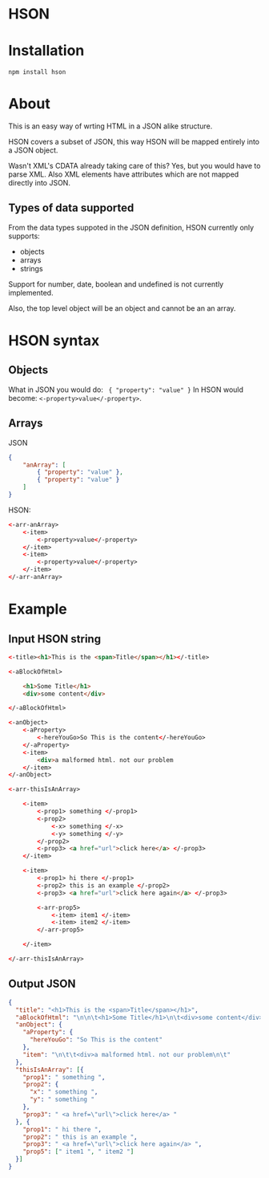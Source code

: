 HSON
====

Installation
===

`npm install hson`


About
====

This is an easy way of wrting HTML in a JSON alike structure.

HSON covers a subset of JSON, this way HSON will be mapped entirely into a JSON object.

Wasn't XML's CDATA already taking care of this? Yes, but you would have to parse XML. Also XML elements have attributes which are not mapped directly into JSON.

Types of data supported
------
From the data types suppoted in the JSON definition, HSON currently only supports:
 - objects
 - arrays
 - strings

Support for number, date, boolean and undefined is not currently implemented.

Also, the top level object will be an object and cannot be an an array.

HSON syntax
====
Objects
------
What in JSON you would do: ` { "property": "value" }`
In HSON would become: ` <-property>value</-property> `.

Arrays
------
JSON 
```json
{ 
    "anArray": [ 
        { "property": "value" },
        { "property": "value" } 
    ]
}
```

HSON: 
```html
<-arr-anArray>
    <-item>
        <-property>value</-property>
    </-item>
    <-item>
        <-property>value</-property>
    </-item>
</-arr-anArray>
```


Example
=======

Input HSON string
---

```html
<-title><h1>This is the <span>Title</span></h1></-title>

<-aBlockOfHtml>

	<h1>Some Title</h1>
	<div>some content</div>

</-aBlockOfHtml>

<-anObject>
	<-aProperty>
		<-hereYouGo>So This is the content</-hereYouGo>
	</-aProperty>
	<-item>
		<div>a malformed html. not our problem
	</-item>
</-anObject>

<-arr-thisIsAnArray>

	<-item>
		<-prop1> something </-prop1>
		<-prop2> 
			<-x> something </-x>
			<-y> something </-y> 
		</-prop2>
		<-prop3> <a href="url">click here</a> </-prop3>
	</-item>

	<-item>
		<-prop1> hi there </-prop1>
		<-prop2> this is an example </-prop2>
		<-prop3> <a href="url">click here again</a> </-prop3>

		<-arr-prop5>
			<-item> item1 </-item>
			<-item> item2 </-item>
		</-arr-prop5>

	</-item>

</-arr-thisIsAnArray>
```

Output JSON 
---

```json
{
  "title": "<h1>This is the <span>Title</span></h1>",
  "aBlockOfHtml": "\n\n\t<h1>Some Title</h1>\n\t<div>some content</div>\n\n",
  "anObject": {
    "aProperty": {
      "hereYouGo": "So This is the content"
    },
    "item": "\n\t\t<div>a malformed html. not our problem\n\t"
  },
  "thisIsAnArray": [{
    "prop1": " something ",
    "prop2": {
      "x": " something ",
      "y": " something "
    },
    "prop3": " <a href=\"url\">click here</a> "
  }, {
    "prop1": " hi there ",
    "prop2": " this is an example ",
    "prop3": " <a href=\"url\">click here again</a> ",
    "prop5": [" item1 ", " item2 "]
  }]
}
``` 




